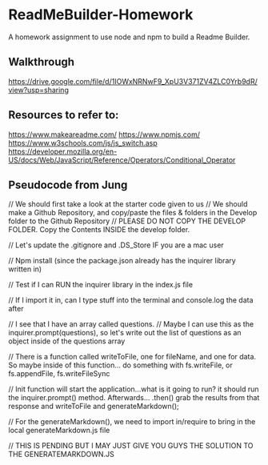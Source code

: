 # ReadMeBuilder-Homework

A homework assignment to use node and npm to build a Readme Builder.

## Walkthrough
https://drive.google.com/file/d/1IOWxNRNwF9_XpU3V371ZV4ZLC0Yrb9dR/view?usp=sharing

## Resources to refer to:
https://www.makeareadme.com/
https://www.npmjs.com/
https://www.w3schools.com/js/js_switch.asp
https://developer.mozilla.org/en-US/docs/Web/JavaScript/Reference/Operators/Conditional_Operator

## Pseudocode from Jung
// We should first take a look at the starter code given to us
// We should make a Github Repository, and copy/paste the files & folders in the Develop folder to the Github Repository
// PLEASE DO NOT COPY THE DEVELOP FOLDER. Copy the Contents INSIDE the develop folder.

// Let's update the .gitignore and .DS_Store IF you are a mac user

// Npm install (since the package.json already has the inquirer library written in)

// Test if I can RUN the inquirer library in the index.js file

// If I import it in, can I type stuff into the terminal and console.log the data after

// I see that I have an array called questions.
// Maybe I can use this as the inquirer.prompt(questions), so let's write out the list of questions as an object inside of the questions array

// There is a function called writeToFile, one for fileName, and one for data. So maybe inside of this function... do something with fs.writeFile, or fs.appendFile, fs.writeFileSync

// Init function will start the application...what is it going to run? it should run the inquirer.prompt() method. Afterwards... .then() grab the results from that response and writeToFile and generateMarkdown();

// For the generateMarkdown(), we need to import in/require to bring in the local generateMarkdown.js file

// THIS IS PENDING BUT I MAY JUST GIVE YOU GUYS THE SOLUTION TO THE GENERATEMARKDOWN.JS
